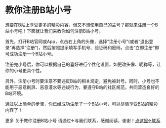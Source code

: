 # 教你注册B站小号

想要在B站上享受更多的精彩内容，但又不想使用自己的主号？那就来注册一个B站小号吧！下面就让我们来教你如何注册B站小号。

首先，打开B站官网或App，点击右上角的头像，选择“注册小号”(或者“退出登录”再选择“注册”)，然后按照提示填写手机号、验证码和密码，点击“立即注册”即可成功注册一个B站小号。

注册完小号后，你可以根据自己的喜好进行个性化设置，如更改头像、昵称等，让你的小号更具个性。

另外，注册小号时要注意不要违反B站的相关规定，避免被封号。同时，小号也不能用于恶意刷屏、恶意灌水等违规行为，要遵守B站的社区规范，共同营造良好的B站环境。

通过以上简单的步骤，你已经成功注册了一个B站小号，可以尽情享受B站的精彩内容了！

更多 关于教你注册B站小号 请通过✈与我们联系，感谢阅读，谢谢！[点这里✈联系](https://add.k02.cc)